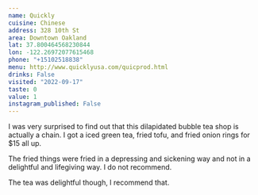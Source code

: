 ```yaml
---
name: Quickly
cuisine: Chinese
address: 328 10th St
area: Downtown Oakland
lat: 37.800464568230844
lon: -122.26972077615468
phone: "+15102518838"
menu: http://www.quicklyusa.com/quicprod.html
drinks: False
visited: "2022-09-17"
taste: 0
value: 1
instagram_published: False
---
```


I was very surprised to find out that this dilapidated bubble tea shop is actually a chain. I got a iced green tea, fried tofu, and fried onion rings for $15 all up.

The fried things were fried in a depressing and sickening way and not in a delightful and lifegiving way. I do not recommend.

The tea was delightful though, I recommend that.

